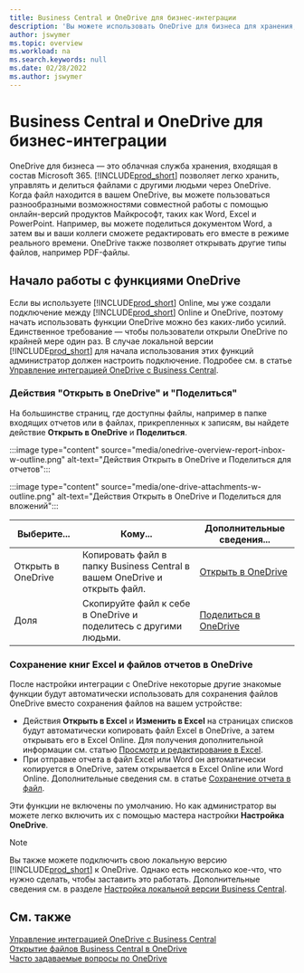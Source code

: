 ```yaml
---
title: Business Central и OneDrive для бизнес-интеграции
description: 'Вы можете использовать OneDrive для бизнеса для хранения, управления и обмена файлами, например отчетами или вложенными файлами. Также, если писать One Drive.'
author: jswymer
ms.topic: overview
ms.workload: na
ms.search.keywords: null
ms.date: 02/28/2022
ms.author: jswymer
---
```


# <a name="business-central-and-onedrive-for-business-integration"></a><a name="business-central-and-onedrive-for-business-integration"></a>Business Central и OneDrive для бизнес-интеграции

OneDrive для бизнеса — это облачная служба хранения, входящая в состав Microsoft 365. [!INCLUDE[prod_short](includes/prod_short.md)] позволяет легко хранить, управлять и делиться файлами с другими людьми через OneDrive. Когда файл находится в вашем OneDrive, вы можете пользоваться разнообразными возможностями совместной работы с помощью онлайн-версий продуктов Майкрософт, таких как Word, Excel и PowerPoint. Например, вы можете поделиться документом Word, а затем вы и ваши коллеги сможете редактировать его вместе в режиме реального времени. OneDrive также позволяет открывать другие типы файлов, например PDF-файлы. 

## <a name="get-started-with-onedrive-features"></a><a name="get-started-with-onedrive-features"></a>Начало работы с функциями OneDrive

Если вы используете [!INCLUDE[prod_short](includes/prod_short.md)] Online, мы уже создали подключение между [!INCLUDE[prod_short](includes/prod_short.md)] Online и OneDrive, поэтому начать использовать функции OneDrive можно без каких-либо усилий. Единственное требование — чтобы пользователи открыли OneDrive по крайней мере один раз. В случае локальной версии [!INCLUDE[prod_short](includes/prod_short.md)] для начала использования этих функций администратор должен настроить подключение. Подробее см. в статье [Управление интеграцией OneDrive с Business Central](admin-onedrive-integration.md).

<!-- We've created the connection between [!INCLUDE[prod_short](includes/prod_short.md)] online and OneDrive, so it's easy to get started. The only requirement is that users have opened OneDrive at least one time. -->

### <a name="open-and-share-in-onedrive"></a><a name="open-and-share-in-onedrive"></a>Действия "Открыть в OneDrive" и "Поделиться"

На большинстве страниц, где доступны файлы, например в папке входящих отчетов или в файлах, прикрепленных к записям, вы найдете действие **Открыть в OneDrive** и **Поделиться**.

:::image type="content" source="media/onedrive-overview-report-inbox-w-outline.png" alt-text="Действия Открыть в OneDrive и Поделиться для отчетов":::


:::image type="content" source="media/one-drive-attachments-w-outline.png" alt-text="Действия Открыть в OneDrive и Поделиться для вложений":::

|Выберите...|Кому...|Дополнительные сведения...|
|---------|-----|----------------|
|Открыть в OneDrive|Копировать файл в папку Business Central в вашем OneDrive и открыть файл.|[Открыть в OneDrive](across-share-onedrive.md#open-in-onedrive) |
|Доля|Скопируйте файл к себе в OneDrive и поделитесь с другими людьми.|[Поделиться в OneDrive](across-share-onedrive.md#share) |

### <a name="save-excel-workbooks-and-report-files-in-onedrive"></a><a name="save-excel-workbooks-and-report-files-in-onedrive"></a>Сохранение книг Excel и файлов отчетов в OneDrive

После настройки интеграции с OneDrive некоторые другие знакомые функции будут автоматически использовать для сохранения файлов OneDrive вместо сохранения файлов на вашем устройстве:

- Действия **Открыть в Excel** и **Изменить в Excel** на страницах списков будут автоматически копировать файл Excel в OneDrive, а затем открывать его в Excel Online. Для получения дополнительной информации см. статью [Просмотр и редактирование в Excel](across-work-with-excel.md).
- При отправке отчета в файл Excel или Word он автоматически копируется в OneDrive, затем открывается в Excel Online или Word Online. Дополнительные сведения см. в статье [Сохранение отчета в файл](ui-work-report.md#saving-a-report-to-a-file).

Эти функции не включены по умолчанию. Но как администратор вы можете легко включить их с помощью мастера настройки **Настройка OneDrive**.

<!--
When you use the **Open in OneDrive** action for the first time, [!INCLUDE[prod_short](includes/prod_short.md)] does the following in your OneDrive:

1. Creates a folder named [!INCLUDE[prod_short](includes/prod_short.md)]. 
2. In the [!INCLUDE[prod_short](includes/prod_short.md)] folder, it creates another folder with the same name as the company you're working in. If you work in more than one company, it will create a folder for the company you're working in when you use the **Open in OneDrive** action. 
3. Puts a copy of the file you selected in the folder, and then opens the file. The next time you use the action, it only copies and opens the file. 

The folder and its content are private until you decide to share them with others. For example, you might decide to share content with one or more of your coworkers, or even people outside of your organization. For more information, see [Share OneDrive files and folders](https://support.microsoft.com/office/share-onedrive-files-and-folders-9fcc2f7d-de0c-4cec-93b0-a82024800c07) in the content for OneDrive.
-->

> [!NOTE]
> Вы также можете подключить свою локальную версию [!INCLUDE[prod_short](includes/prod_short.md)] к OneDrive. Однако есть несколько кое-что, что нужно сделать, чтобы заставить это работать. Дополнительные сведения см. в разделе [Настройка локальной версии Business Central](admin-onedrive-integration-onpremises.md).

## <a name="see-also"></a><a name="see-also"></a>См. также

[Управление интеграцией OneDrive с Business Central](admin-onedrive-integration.md)  
[Открытие файлов Business Central в OneDrive](across-share-onedrive.md)  
[Часто задаваемые вопросы по OneDrive](admin-onedrive-faq.md)  
